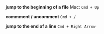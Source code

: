 __jump to the beginning of a file__
Mac: `Cmd + Up`

__commment / uncomment__
`Cmd + /`

__jump to the end of a line__
`Cmd + Right Arrow`

